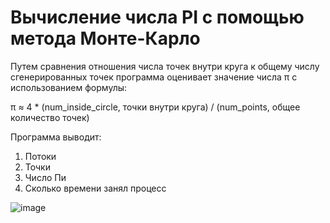 # Вычисление числа PI c помощью метода Монте-Карло

Путем сравнения отношения числа точек внутри круга к общему числу сгенерированных точек программа оценивает значение числа π с использованием формулы:

π ≈ 4 * (num_inside_circle, точки внутри круга) / (num_points, общее количество точек)

Программа выводит:

1. Потоки
2. Точки
3. Число Пи
4. Сколько времени занял процесс

![image](https://github.com/moodestroyer/lab4_opv/assets/82328325/a126d8c1-395e-459a-a478-b89fe81f24f1)
